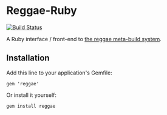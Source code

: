 Reggae-Ruby
=============
[![Build Status](https://travis-ci.org/atilaneves/reggae-ruby.png?branch=master)](https://travis-ci.org/atilaneves/reggae-ruby)


A Ruby interface / front-end to [the reggae meta-build system](https://github.org/atilaneves/reggae).


Installation
------------

Add this line to your application's Gemfile:

    gem 'reggae'

Or install it yourself:

    gem install reggae
